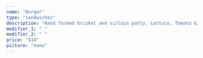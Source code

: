 ```yaml
---
name: "Burger"
type: "sandwiches"
description: "Hand formed brisket and sirloin patty. Lettuce, Tomato & Grilled Onion."
modifier_1: " "
modifier_2: " "
price: "$14"
picture: "none"
---
```

